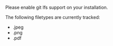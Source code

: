 Please enable git lfs support on your installation.

The following filetypes are currently tracked:

* .jpeg
* .png
* .pdf
